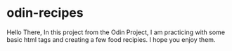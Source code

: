# odin-recipes

Hello There,
In this project from the Odin Project, I am practicing with some basic html tags and creating a few food recipies. I hope you enjoy them.